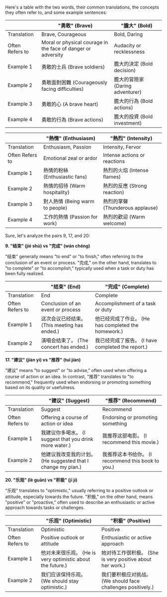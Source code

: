 Here's a table with the two words, their common translations, the concepts they often refer to, and some example sentences:

| | "勇敢" (Brave) | "膽大" (Bold) |
|-----------------|----------------------------|-----------------------------|
| Translation | Brave, Courageous | Bold, Daring |
| Often Refers to | Moral or physical courage in the face of danger or adversity | Audacity or recklessness |
| Example 1 | 勇敢的士兵 (Brave soldiers) | 膽大的決定 (Bold decision) |
| Example 2 | 勇敢面對困難 (Courageously facing difficulties) | 膽大的冒險家 (Daring adventurer) |
| Example 3 | 勇敢的心 (A brave heart) | 膽大的行為 (Bold actions) |
| Example 4 | 勇敢的行為 (Brave actions) | 膽大的投資 (Bold investment) |



| | "熱情" (Enthusiasm) | "熱烈" (Intensity) |
|-----------------|----------------------------|-----------------------------|
| Translation | Enthusiasm, Passion | Intensity, Fervor |
| Often Refers to | Emotional zeal or ardor | Intense actions or reactions |
| Example 1 | 熱情的粉絲 (Enthusiastic fans) | 熱烈的火焰 (Intense flames) |
| Example 2 | 熱情的招待 (Warm hospitality) | 熱烈的反應 (Strong reaction) |
| Example 3 | 對人熱情 (Being warm to people) | 熱烈的掌聲 (Thunderous applause) |
| Example 4 | 工作的熱情 (Passion for work) | 熱烈的歡迎 (Warm welcome) |



Sure, let's analyze the pairs 9, 17, and 20:

**9. "结束" (jié shù) vs "完成" (wán chéng)**

"结束" generally means "to end" or "to finish," often referring to the conclusion of an event or process. "完成," on the other hand, translates to "to complete" or "to accomplish," typically used when a task or duty has been fully realized.

| | "结束" (End) | "完成" (Complete) |
|-----------------|----------------------------|-----------------------------|
| Translation | End | Complete |
| Often Refers to | Conclusion of an event or process | Accomplishment of a task or duty |
| Example 1 | 这次会议已经结束。 (This meeting has ended.) | 他已经完成了作业。 (He has completed the homework.) |
| Example 2 | 演唱会结束了。 (The concert has ended.) | 我已经完成了报告。 (I have completed the report.) |

**17. "建议" (jiàn yì) vs "推荐" (tuī jiàn)**

"建议" means "to suggest" or "to advise," often used when offering a course of action or an idea. In contrast, "推荐" translates to "to recommend," frequently used when endorsing or promoting something based on its quality or usefulness.

| | "建议" (Suggest) | "推荐" (Recommend) |
|-----------------|----------------------------|-----------------------------|
| Translation | Suggest | Recommend |
| Often Refers to | Offering a course of action or idea | Endorsing or promoting something |
| Example 1 | 我建议你多喝水。 (I suggest that you drink more water.) | 我推荐这部电影。 (I recommend this movie.) |
| Example 2 | 他建议我改变我的计划。 (He suggested that I change my plan.) | 我推荐这本书给你。 (I recommend this book to you.) |

**20. "乐观" (lè guān) vs "积极" (jī jí)**

"乐观" translates to "optimistic," usually referring to a positive outlook or attitude, especially towards the future. "积极," on the other hand, means "positive" or "proactive," often used to describe an enthusiastic or active approach towards tasks or challenges.

| | "乐观" (Optimistic) | "积极" (Positive) |
|-----------------|----------------------------|-----------------------------|
| Translation | Optimistic | Positive |
| Often Refers to | Positive outlook or attitude | Enthusiastic or active approach |
| Example 1 | 他对未来很乐观。 (He is very optimistic about the future.) | 她对待工作很积极。 (She is very positive about her work.) |
| Example 2 | 我们应该保持乐观。 (We should stay optimistic.) | 我们要积极应对挑战。 (We should face challenges positively.) |
